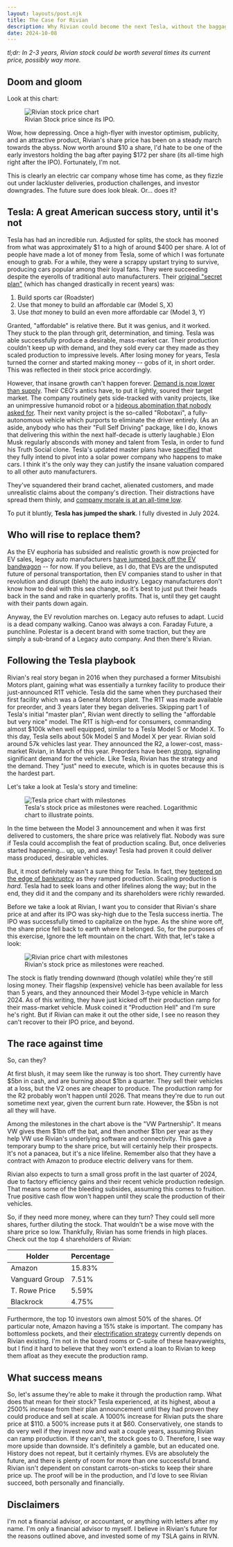 ```yaml
---
layout: layouts/post.njk
title: The Case for Rivian
description: Why Rivian could become the next Tesla, without the baggage.
date: 2024-10-08
---
```


*tl;dr: In 2-3 years, Rivian stock could be worth several times its current price, possibly way more.*

## Doom and gloom

Look at this chart:

<figure class="chart">
  <img src="/img/RIVN_SPXTR_chart.png" alt="Rivian stock price chart" />
  <figcaption>Rivian Stock price since its IPO.</figcaption>
</figure>

Wow, how depressing. Once a high-flyer with investor optimism, publicity, and an attractive product, Rivian's share price has been on a steady march towards the abyss. Now worth around $10 a share, I'd hate to be one of the early investors holding the bag after paying $172 per share (its all-time high right after the IPO). Fortunately, I'm not. 

This is clearly an electric car company whose time has come, as they fizzle out under lackluster deliveries, production challenges, and investor downgrades. The future sure does look bleak. Or... does it?

## Tesla: A great American success story, until it's not

Tesla has had an incredible run. Adjusted for splits, the stock has mooned from what was approximately $1 to a high of around $400 per share. A lot of people have made a lot of money from Tesla, some of which I was fortunate enough to grab. For a while, they were a scrappy upstart trying to survive, producing cars popular among their loyal fans. They were succeeding despite the eyerolls of traditional auto manufacturers. Their [original "secret plan"](https://www.tesla.com/secret-master-plan) (which has changed drastically in recent years) was:

1. Build sports car (Roadster)
2. Use that money to build an affordable car (Model S, X)
3. Use *that* money to build an even more affordable car (Model 3, Y)

Granted, "affordable" is relative there. But it was genius, and it worked. They stuck to the plan through grit, determination, and timing. Tesla was able successfully produce a desirable, mass-market car. Their production couldn't keep up with demand, and they sold every car they made as they scaled production to impressive levels. After losing money for years, Tesla turned the corner and started making money -- gobs of it, in short order. This was reflected in their stock price accordingly. 

However, that insane growth can't happen forever. [Demand is now lower than supply](https://mishtalk.com/economics/teslas-deliveries-drop-for-first-time-since-2020-its-demand-not-supply/). Their CEO's antics have, to put it lightly, soured their target market. The company routinely gets side-tracked with vanity projects, like an unimpressive humanoid robot or a [hideous abomination that nobody asked for](https://www.tesla.com/cybertruck). Their next vanity project is the so-called "Robotaxi", a fully-autonomous vehicle which purports to eliminate the driver entirely. (As an aside, anybody who has their "Full Self Driving" package, like I do, knows that delivering this within the next half-decade is utterly laughable.) Elon Musk regularly absconds with money and talent from Tesla, in order to fund his Truth Social clone. Tesla's updated master plans have [specified](https://www.tesla.com/master-plan-part-3) that they fully intend to pivot into a solar power company who happens to make cars. I think it's the only way they can justify the insane valuation compared to all other auto manufacturers.

They've squandered their brand cachet, alienated customers, and made unrealistic claims about the company's direction. Their distractions have spread them thinly, and [company morale is at an all-time low](https://electrek.co/2024/05/09/tesla-loses-another-manager-to-layoffs-but-this-one-quit-due-to-morale/). 

To put it bluntly, **Tesla has jumped the shark**. I fully divested in July 2024.

## Who will rise to replace them?

As the EV euphoria has subsided and realistic growth is now projected for EV sales, legacy auto manufacturers [have jumped back off the EV bandwagon](https://thedriven.io/2024/09/09/toyota-joins-legacy-car-makers-in-putting-brakes-on-electric-rollout/) -- for now. If you believe, as I do, that EVs are the undisputed future of personal transportation, then EV companies stand to usher in that revolution and disrupt (bleh) the auto industry. Legacy manufacturers don't know how to deal with this sea change, so it's best to just put their heads back in the sand and rake in quarterly profits. That is, until they get caught with their pants down again.

Anyway, the EV revolution marches on. Legacy auto refuses to adapt. Lucid is a dead company walking. Canoo was always a con. Faraday Future, a punchline. Polestar is a decent brand with some traction, but they are simply a sub-brand of a Legacy auto company. And then there's Rivian.

## Following the Tesla playbook

Rivian's real story began in 2016 when they purchased a former Mitsubishi Motors plant, gaining what was essentially a turnkey facility to produce their just-announced R1T vehicle. Tesla did the same when they purchased their first facility which was a General Motors plant. The R1T was made available for preorder, and 3 years later they began deliveries. Skipping part 1 of Tesla's initial "master plan", Rivian went directly to selling the "affordable but very nice" model. The R1T is high-end for consumers, commanding almost $100k when well equipped, similar to a Tesla Model S or Model X. To this day, Tesla sells about 50k Model S and Model X per year. Rivian sold around 57k vehicles last year. They announced the R2, a lower-cost, mass-market Rivian, in March of this year. Preorders have been [strong](https://electrek.co/2024/07/22/rivian-r2-pre-orders-well-over-100000-climbing/), signaling significant demand for the vehicle. Like Tesla, Rivian has the strategy and the demand. They "just" need to execute, which is in quotes because this is the hardest part.

Let's take a look at Tesla's story and timeline:

<figure class="chart">
  <img src="/img/TSLA_chart.png" alt="Tesla price chart with milestones" />
  <figcaption>Tesla's stock price as milestones were reached. Logarithmic chart to illustrate points.</figcaption>
</figure>

In the time between the Model 3 announcement and when it was first delivered to customers, the share price was relatively flat. Nobody was sure if Tesla could accomplish the feat of production scaling. But, once deliveries started happening... up, up, and away! Tesla had proven it could deliver mass produced, desirable vehicles. 

But, it most definitely wasn't a sure thing for Tesla. In fact, they [teetered on the edge of bankruptcy](https://www.cnbc.com/2020/11/03/musk-tesla-was-about-a-month-from-bankruptcy-during-model-3-ramp.html) as they ramped production. Scaling production is *hard*. Tesla had to seek loans and other lifelines along the way; but in the end, they did it and the company and its shareholders were richly rewarded.

Before we take a look at Rivian, I want you to consider that Rivian's share price at and after its IPO was sky-high due to the Tesla success inertia. The IPO was successfully timed to capitalize on the hype. As the shine wore off, the share price fell back to earth where it belonged. So, for the purposes of this exercise, Ignore the left mountain on the chart. With that, let's take a look:

<figure class="chart">
  <img src="/img/RIVN_chart.png" alt="Rivian price chart with milestones" />
  <figcaption>Rivian's stock price as milestones were reached.</figcaption>
</figure>
The stock is flatly trending downward (though volatile) while they're still losing money. Their flagship (expensive) vehicle has been available for less than 5 years, and they announced their Model 3-type vehicle in March 2024. As of this writing, they have just kicked off their production ramp for their mass-market vehicle. Musk coined it "Production Hell" and I'm sure he's right. But if Rivian can make it out the other side, I see no reason they can't recover to their IPO price, and beyond.

## The race against time

So, can they? 

At first blush, it may seem like the runway is too short. They currently have $5bn in cash, and are burning about $1bn a quarter. They sell their vehicles at a loss, but the V2 ones are cheaper to produce. The production ramp for the R2 probably won't happen until 2026. That means they're due to run out sometime next year, given the current burn rate. However, the $5bn is not all they will have. 

Among the milestones in the chart above is the "VW Partnership". It means VW gives them $1bn off the bat, and then another $1bn per year as they help VW use Rivian's underlying software and connectivity. This gave a temporary bump to the share price, but will certainly help their prospects. It's not a panacea, but it's a nice lifeline. Remember also that they have a contract with Amazon to produce electric delivery vans for them. 

Rivian also expects to turn a small gross profit in the last quarter of 2024, due to factory efficiency gains and their recent vehicle production redesign. That means some of the bleeding subsides, assuming this comes to fruition. True positive cash flow won't happen until they scale the production of their vehicles.

So, if they need more money, where can they turn? They could sell more shares, further diluting the stock. That wouldn't be a wise move with the share price so low. Thankfully, Rivian has some friends in high places. Check out the top 4 shareholders of Rivian:

| Holder            | Percentage |
|------------------ | ---------- |
| Amazon            | 15.83%     |
| Vanguard Group    | 7.51%      |
| T. Rowe Price     | 5.59%      |
| Blackrock         | 4.75%      |

Furthermore, the top 10 investors own almost 50% of the shares. Of particular note, Amazon having a 15% stake is important. The company has bottomless pockets, and their [electrification strategy](https://www.aboutamazon.com/news/transportation/everything-you-need-to-know-about-amazons-electric-delivery-vans-from-rivian) currently depends on Rivian existing. I'm not in the board rooms or C-suite of these heavyweights, but I find it hard to believe that they won't extend a loan to Rivian to keep them afloat as they execute the production ramp. 

## What success means

So, let's assume they're able to make it through the production ramp. What does that mean for their stock? Tesla experienced, at its highest, about a 2500% increase from their plan announcement until they had proven they could produce and sell at scale. A 1000% increase for Rivian puts the share price at $110. a 500% increase puts it at $60. Conservatively, one stands to do very well if they invest now and wait a couple years, assuming Rivian can ramp production. If they can't, the stock goes to 0. Therefore, I see way more upside than downside. It's definitely a gamble, but an educated one. History does not repeat, but it certainly rhymes. EVs are absolutely the future, and there is plenty of room for more than one successful brand. Rivian isn't dependent on constant carrots-on-sticks to keep their share price up. The proof will be in the production, and I'd love to see Rivian succeed, both personally and financially. 

## Disclaimers
I'm not a financial advisor, or accountant, or anything with letters after my name. I'm only a financial advisor to myself. I believe in Rivian's future for the reasons outlined above, and invested some of my TSLA gains in RIVN. 
